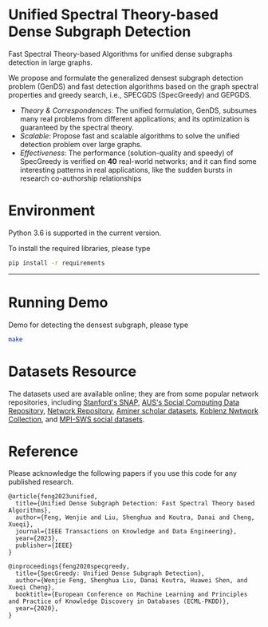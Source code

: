 Unified Spectral Theory-based Dense Subgraph Detection
==================
Fast Spectral Theory-based Algorithms for unified dense subgraphs detection in large graphs.

We propose and formulate the generalized densest subgraph detection problem (GenDS) and fast detection algorithms based on the graph spectral properties and greedy search, i.e., SPECGDS (SpecGreedy) and GEPGDS.

- _Theory & Correspondences_: The unified formulation, GenDS, subsumes many real problems from different applications; and its optimization is guaranteed by the spectral theory.
- _Scalable_: Propose fast and scalable algorithms to solve the unified detection problem over large graphs.
- _Effectiveness_: The performance (solution-quality and speedy) of SpecGreedy is verified on **40** real-world networks; 
                 and it can find some interesting patterns in real applications, like the sudden bursts in research co-authorship relationships    

Environment
=======================
Python 3.6 is supported in the current version.

To install the required libraries, please type
```bash
pip install -r requirements
```
----


Running Demo
========================

Demo for detecting the densest subgraph, please type
```bash
make
```

Datasets Resource
========================

The datasets used are available online; they are from some popular network repositories, including 
[Stanford's SNAP](http://snap.stanford.edu/data), 
[AUS's Social Computing Data Repository](http://socialcomputing.asu.edu/), 
[Network Repository](http://networkrepository.com/),
[Aminer scholar datasets](https://www.aminer.cn/data),
[Koblenz Nwtwork Collection](http://konect.uni-koblenz.de/networks/), and
[MPI-SWS social datasets](http://socialnetworks.mpi-sws.org).
  

Reference
========================
Please acknowledge the following papers if you use this code for any published research.
```
@article{feng2023unified,
  title={Unified Dense Subgraph Detection: Fast Spectral Theory based Algorithms},
  author={Feng, Wenjie and Liu, Shenghua and Koutra, Danai and Cheng, Xueqi},
  journal={IEEE Transactions on Knowledge and Data Engineering},
  year={2023},
  publisher={IEEE}
}

@inproceedings{feng2020specgreedy,
  title={SpecGreedy: Unified Dense Subgraph Detection},
  author={Wenjie Feng, Shenghua Liu, Danai Koutra, Huawei Shen, and Xueqi Cheng},
  booktitle={European Conference on Machine Learning and Principles and Practice of Knowledge Discovery in Databases (ECML-PKDD)},
  year={2020},
}
```
